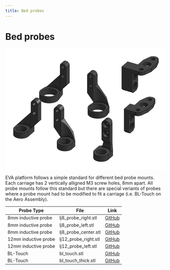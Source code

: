 ```yaml
---
title: Bed probes
---
```


# Bed probes

![](assets/images/probes.png)

EVA platform follows a simple standard for different bed probe mounts. Each carriage has 2 vertically alligned M3 screw holes, 8mm apart.
All probe mounts follow this standard but there are special veriants of probes where a probe mount had to be modified to fit a carriage (i.e. BL-Touch on the Aero Assembly).

| Probe Type           | File                 | Link                                                                                         |
| -------------------- | -------------------- | -------------------------------------------------------------------------------------------- |
| 8mm inductive probe  | lj8_probe_right.stl  | [GitHub](https://github.com/pkucmus/EVA/blob/master/stl/Probe%20Mounts/lj8_probe_right.stl)  |
| 8mm inductive probe  | lj8_probe_left.stl   | [GitHub](https://github.com/pkucmus/EVA/blob/master/stl/Probe%20Mounts/lj8_probe_left.stl)   |
| 8mm inductive probe  | lj8_probe_center.stl | [GitHub](https://github.com/pkucmus/EVA/blob/master/stl/Probe%20Mounts/lj8_probe_center.stl) |
| 12mm inductive probe | lj12_probe_right.stl | [GitHub](https://github.com/pkucmus/EVA/blob/master/stl/Probe%20Mounts/lj12_probe_right.stl) |
| 12mm inductive probe | lj12_probe_left.stl  | [GitHub](https://github.com/pkucmus/EVA/blob/master/stl/Probe%20Mounts/lj12_probe_left.stl)  |
| BL-Touch             | bl_touch.stl         | [GitHub](https://github.com/pkucmus/EVA/blob/master/stl/Probe%20Mounts/bl_touch.stl)         |
| BL-Touch             | bl_touch_thick.stl   | [GitHub](https://github.com/pkucmus/EVA/blob/master/stl/Probe%20Mounts/bl_touch_thick.stl)   |
